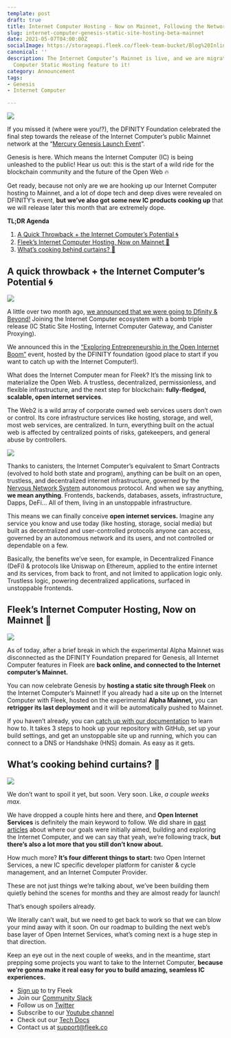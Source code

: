 ```yaml
---
template: post
draft: true
title: Internet Computer Hosting - Now on Mainnet, Following the Network's Genesis!
slug: internet-computer-genesis-static-site-hosting-beta-mainnet
date: 2021-05-07T04:00:00Z
socialImage: https://storageapi.fleek.co/fleek-team-bucket/Blog%20Inline/mainnet-hosting.png
canonical: ''
description: The Internet Computer’s Mainnet is live, and we are migrating our Internet
  Computer Static Hosting feature to it!
category: Announcement
tags:
- Genesis
- Internet Computer

---
```

![](https://storageapi.fleek.co/fleek-team-bucket/Blog%20Inline/mainnet-hosting.png)

If you missed it (where were you!?), the DFINITY Foundation celebrated the final step towards the release of the Internet Computer’s public Mainnet network at the “[Mercury Genesis Launch Event](https://dfinity.org/mercury/)”.

Genesis is here. Which means the Internet Computer (IC) is being unleashed to the public! Hear us out: this is the start of a wild ride for the blockchain community and the future of the Open Web 🔥

Get ready, because not only are we are hooking up our Internet Computer hosting to Mainnet, and a lot of dope tech and deep dives were revealed on DFINITY’s event, **but** **we’ve also got some new IC products cooking up** that we will release later this month that are extremely dope.

**TL;DR Agenda**

1. [A Quick Throwback + the Internet Computer’s Potential 🌀](#a-quick-throwback--the-internet-computers-potential-)
2. [Fleek’s Internet Computer Hosting, Now on Mainnet 🚀](#fleeks-internet-computer-hosting-now-on-mainnet-)
3. [What’s cooking behind curtains? 🥘](#whats-cooking-behind-curtains-🥘)

## A quick throwback + the Internet Computer’s Potential **🌀**

![](https://storageapi.fleek.co/fleek-team-bucket/Blog%20Inline/Dfinity+Fleek.png)

A little over two month ago, [we announced that we were going to Dfinity & Beyond!](https://blog.fleek.co/posts/to-dfinity-and-beyond-dfinity-frontend-hosting) Joining the Internet Computer ecosystem with a bomb triple release (IC Static Site Hosting, Internet Computer Gateway, and Canister Proxying).

We announced this in the [“Exploring Entrepreneurship in the Open Internet Boom”](https://dfinity.org/techcrunch/) event, hosted by the DFINITY foundation (good place to start if you want to catch up with the Internet Computer!).

What does the Internet Computer mean for Fleek? It’s the missing link to materialize the Open Web. A trustless, decentralized, permissionless, and flexible infrastructure, and the next step for blockchain: **fully-fledged, scalable, open internet services**.

The Web2 is a wild array of corporate owned web services users don’t own or control. Its core infrastructure services like hosting, storage, and well, most web services, are centralized. In turn, everything built on the actual web is affected by centralized points of risks, gatekeepers, and general abuse by controllers.

![](https://storageapi.fleek.co/fleek-team-bucket/web2.gif)

Thanks to canisters, the Internet Computer’s equivalent to Smart Contracts (evolved to hold both state and program), anything can be built on an open, trustless, and decentralized internet infrastructure, governed by the [Nervous Network System](https://dfinity.org/faq/network-nervous-system-(nns)) autonomous protocol. And when we say anything, **we mean anything**. Frontends, backends, databases, assets, infrastructure, Dapps, DeFi... All of them, living in an unstoppable infrastructure.

This means we can finally conceive **open internet services.** Imagine any service you know and use today (like hosting, storage, social media) but built as decentralized and user-controlled protocols anyone can access, governed by an autonomous network and its users, and not controlled or dependable on a few.

Basically, the benefits we’ve seen, for example, in Decentralized Finance (DeFi) & protocols like Uniswap on Ethereum, applied to the entire internet and its services, from back to front, and not limited to application logic only. Trustless logic, powering decentralized applications, surfaced in unstoppable frontends.

## Fleek’s Internet Computer Hosting, Now on Mainnet 🚀

![](https://storageapi.fleek.co/fleek-team-bucket/Blog%20Inline/rocket.webp)

As of today, after a brief break in which the experimental Alpha Mainnet was disconnected as the DFINITY Foundation prepared for Genesis, all Internet Computer features in Fleek are **back online, and connected to the Internet computer’s Mainnet.**

You can now celebrate Genesis by **hosting a static site through Fleek** on the Internet Computer’s Mainnet! If you already had a site up on the Internet Computer with Fleek, hosted on the experimental **Alpha Mainnet,** you can **retrigger its last deployment** and it will be automatically pushed to Mainnet.

If you haven’t already, you can [catch up with our documentation](https://docs.fleek.co/internet-computer-hosting/overview/) to learn how to. It takes 3 steps to hook up your repository with GitHub, set up your build settings, and get an unstoppable site up and running, which you can connect to a DNS or Handshake (HNS) domain. As easy as it gets.

## What’s cooking behind curtains? 🥘

![](https://storageapi.fleek.co/fleek-team-bucket/Blog%20Inline/no-idea.gif)

We don’t want to spoil it yet, but soon. Very soon. Like, _a couple weeks max._

We have dropped a couple hints here and there, and **Open Internet Services** is definitely the main keyword to follow. We did share in [past articles](https://blog.fleek.co/posts/to-dfinity-and-beyond-dfinity-frontend-hosting#next-steps-building-canister-based-services) about where our goals were initially aimed, building and exploring the Internet Computer, and we can say that yeah, we’re following track, **but there’s also a lot more that you still don’t know about.**

How much more? **It’s four different things to start:** two Open Internet Services, a new IC specific developer platform for canister & cycle management, and an Internet Computer Provider.

These are not just things we’re talking about, we’ve been building them quietly behind the scenes for months and they are almost ready for launch!

That’s enough spoilers already.

We literally can’t wait, but we need to get back to work so that we can blow your mind away with it soon. On our roadmap to building the next web’s base layer of Open Internet Services, what’s coming next is a huge step in that direction.

Keep an eye out in the next couple of weeks, and in the meantime, start prepping some projects you want to take to the Internet Computer, **because we’re gonna make it real easy for you to build amazing, seamless IC experiences.**

* [Sign up](https://app.fleek.co/) to try Fleek
* Join our [Community Slack](https://slack.fleek.co/)
* Follow us on [Twitter](https://twitter.com/FleekHQ)
* Subscribe to our [Youtube channel](https://www.youtube.com/channel/UCBzlwYM0JjZpjDZ52-SLUmw)
* Check out our [Tech Docs](https://docs.fleek.co/)
* Contact us at support@fleek.co